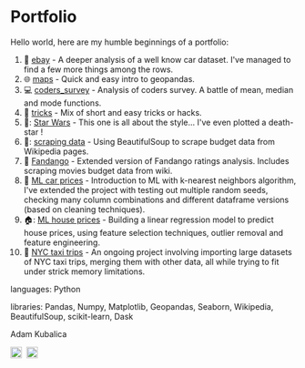 # Portfolio
Hello world, here are my humble beginnings of a portfolio:

1. :car: <a href="https://github.com/grumpyclimber/portfolio/tree/main/ebay">ebay</a> - A deeper analysis of a well know car dataset. I've managed to find a few more things among the rows.
2. :globe_with_meridians: <a href="https://github.com/grumpyclimber/portfolio/tree/main/maps">maps</a> - Quick and easy intro to geopandas.
3. :computer:  <a href="https://github.com/grumpyclimber/portfolio/tree/main/coders_survey">coders_survey</a> - Analysis of coders survey. A battle of mean, median and mode functions.
4. :fishing_pole_and_fish: <a href="https://github.com/grumpyclimber/portfolio/tree/main/tricks">tricks</a> - Mix of short and easy tricks or hacks.
5. 👾: <a href="https://github.com/grumpyclimber/portfolio/tree/main/star_wars">Star Wars</a> - This one is all about the style... I've even plotted a death-star !
6. 🔡: [scraping data](https://github.com/grumpyclimber/portfolio/tree/main/wiki_scrape) - Using BeautifulSoup to scrape budget data from Wikipedia pages.
7. :movie_camera: [Fandango](https://github.com/grumpyclimber/portfolio/tree/main/fandango) - Extended version of Fandango ratings analysis. Includes scraping movies budget data from wiki.
8. 🚙 [ML car prices](https://github.com/grumpyclimber/portfolio/tree/main/ML_intro_car_prices) - Introduction to ML with k-nearest neighbors algorithm, I've extended the project with testing out multiple random seeds, checking many column combinations and different dataframe versions (based on cleaning techniques).
9. 🏠: [ML house prices](https://github.com/grumpyclimber/portfolio/tree/main/ML_house_prices) - Building a linear regression model to predict house prices, using feature selection techniques, outlier removal and feature engineering.
10. :taxi: [NYC taxi trips](https://github.com/grumpyclimber/portfolio/tree/main/taxis_big_ML) - An ongoing project involving importing large datasets of NYC taxi trips, merging them with other data, all while trying to fit under strick memory limitations.



languages: Python

libraries: Pandas, Numpy, Matplotlib, Geopandas, Seaborn, Wikipedia, BeautifulSoup, scikit-learn, Dask

Adam Kubalica
<td><a href="https://www.linkedin.com/in/adam-kubalica-787a79220/" target="_blank" rel="noopener"><img src="https://icon.signature.email/social/linkedin-square-small-0077b5-FFFFFF.png" alt="LinkedIn icon" width="20" height="20" border="0" /></a>&nbsp;&nbsp;<a href="https://stackoverflow.com/users/16519424/adam-kubalica" target="_blank" rel="noopener"><img src="https://icon.signature.email/social/stackoverflow-square-small-f48024-FFFFFF.png" alt="Stack icon" width="20" height="20" border="0" /></a>&nbsp;&nbsp;</td>
